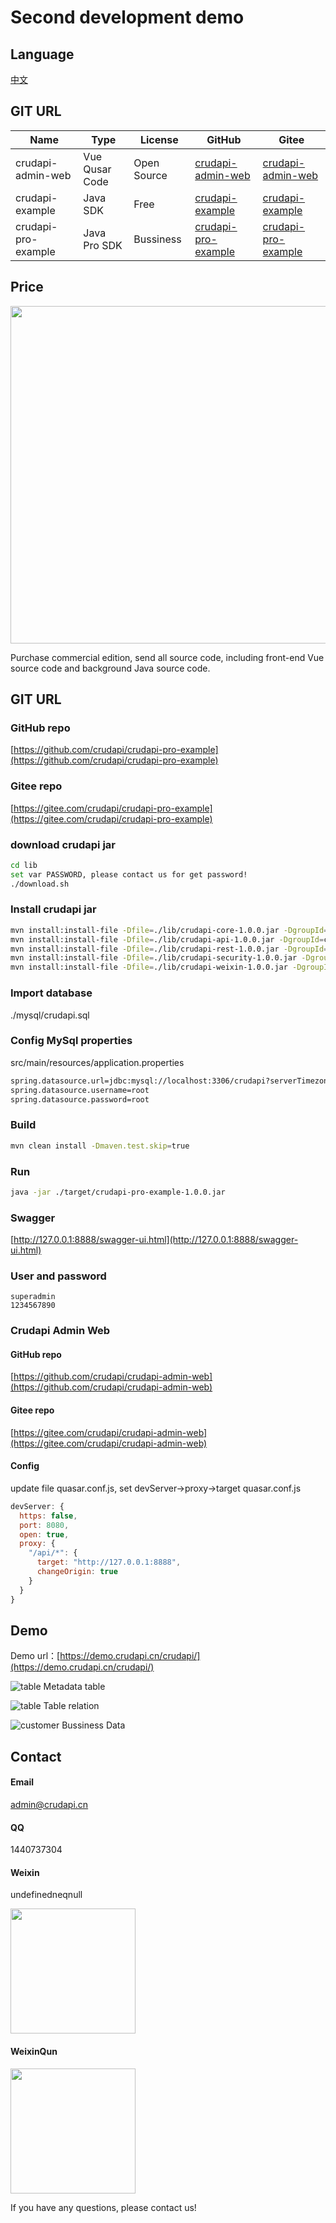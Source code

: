 # Second development demo

## Language
[中文](README_CN.md)

## GIT URL
Name | Type | License | GitHub| Gitee
--- | --- | --- | --- | ---
crudapi-admin-web | Vue Qusar Code | Open Source | [crudapi-admin-web](https://github.com/crudapi/crudapi-admin-web) | [crudapi-admin-web](https://gitee.com/crudapi/crudapi-admin-web)
crudapi-example| Java SDK | Free | [crudapi-example](https://github.com/crudapi/crudapi-example) | [crudapi-example](https://gitee.com/crudapi/crudapi-example)
crudapi-pro-example | Java Pro SDK  | Bussiness | [crudapi-pro-example](https://github.com/crudapi/crudapi-pro-example) | [crudapi-pro-example](https://gitee.com/crudapi/crudapi-pro-example)

## Price
<div align="left">
  <img width="540" src="./img/price.png">
</div>

Purchase commercial edition, send all source code, including front-end Vue source code and background Java source code.

## GIT URL
### GitHub repo
[https://github.com/crudapi/crudapi-pro-example](https://github.com/crudapi/crudapi-pro-example)

### Gitee repo
[https://gitee.com/crudapi/crudapi-pro-example](https://gitee.com/crudapi/crudapi-pro-example)

### download crudapi jar
```bash
cd lib
set var PASSWORD, please contact us for get password!
./download.sh
```

### Install crudapi jar
```bash
mvn install:install-file -Dfile=./lib/crudapi-core-1.0.0.jar -DgroupId=cn.crudapi -DartifactId=crudapi-core -Dversion=1.0.0 -Dpackaging=jar
mvn install:install-file -Dfile=./lib/crudapi-api-1.0.0.jar -DgroupId=cn.crudapi -DartifactId=crudapi-api -Dversion=1.0.0 -Dpackaging=jar
mvn install:install-file -Dfile=./lib/crudapi-rest-1.0.0.jar -DgroupId=cn.crudapi -DartifactId=crudapi-rest -Dversion=1.0.0 -Dpackaging=jar
mvn install:install-file -Dfile=./lib/crudapi-security-1.0.0.jar -DgroupId=cn.crudapi -DartifactId=crudapi-security -Dversion=1.0.0 -Dpackaging=jar
mvn install:install-file -Dfile=./lib/crudapi-weixin-1.0.0.jar -DgroupId=cn.crudapi -DartifactId=crudapi-weixin -Dversion=1.0.0 -Dpackaging=jar
```

### Import database
./mysql/crudapi.sql

### Config MySql properties
src/main/resources/application.properties
```bash
spring.datasource.url=jdbc:mysql://localhost:3306/crudapi?serverTimezone=Asia/Shanghai&useUnicode=true&characterEncoding=utf8&useSSL=false&allowPublicKeyRetrieval=true
spring.datasource.username=root
spring.datasource.password=root
```

### Build
```bash
mvn clean install -Dmaven.test.skip=true
```

### Run
```bash
java -jar ./target/crudapi-pro-example-1.0.0.jar
```

### Swagger
[http://127.0.0.1:8888/swagger-ui.html](http://127.0.0.1:8888/swagger-ui.html)

### User and password
```
superadmin
1234567890
```

### Crudapi Admin Web
#### GitHub repo
[https://github.com/crudapi/crudapi-admin-web](https://github.com/crudapi/crudapi-admin-web)

#### Gitee repo
[https://gitee.com/crudapi/crudapi-admin-web](https://gitee.com/crudapi/crudapi-admin-web)

#### Config
update file quasar.conf.js, set devServer->proxy->target
quasar.conf.js
```javascript
devServer: {
  https: false,
  port: 8080,
  open: true,
  proxy: {
    "/api/*": {
      target: "http://127.0.0.1:8888",
      changeOrigin: true
    }
  }
}
```

## Demo
Demo url：[https://demo.crudapi.cn/crudapi/](https://demo.crudapi.cn/crudapi/)

![table](./img/table.png)
Metadata table

![table](./img/relation.png)
Table relation

![customer](./img/customer.png)
Bussiness Data

## Contact
#### Email
admin@crudapi.cn

#### QQ
1440737304

#### Weixin
undefinedneqnull

<div align="left">
  <img width = "200" src="./img/crudapiweixin.jpeg">
</div>

#### WeixinQun
<div align="left">
  <img width = "200" src="./img/weixinqun.png">
</div>

If you have any questions, please contact us!


